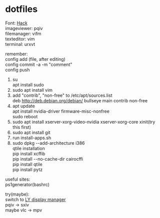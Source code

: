 # dotfiles
Font: <a href=https://github.com/source-foundry/Hack/releases/download/v3.003/Hack-v3.003-ttf.zip> Hack</a></br>
imageviewer: pqiv</br>
filemanager: vifm</br>
texteditor: vim</br>
terminal: urxvt</br>


remember:</br>
config add (file, after editing)</br>
config commit -a -m "comment"</br>
config push</br>

1. su</br>
   apt install sudo</br>
2. sudo apt install vim</br>
3. add "contrib", "non-free" to /etc/apt/sources.list</br>
   deb http://deb.debian.org/debian/ bullseye main contrib non-free</br>
4. apt update</br>
   apt install nvidia-driver firmware-misc-nonfree</br>
   sudo reboot</br>
5. sudo apt install xserver-xorg-video-nvidia xserver-xorg-core xinit(try this first)</br>
7. sudo apt install git</br>
8. run install-apps.sh</br>
9. sudo dpkg --add-architecture i386</br>
qtile installation</br>
pip install xcffib </br>
pip install --no-cache-dir cairocffi</br>
pip install qtile</br>
pip install pytz</br>

useful sites:</br>
ps1generator(bashrc)</br>

try(maybe):</br>
switch to <a href=https://github.com/fairyglade/ly>LY display manager</a></br>
pqiv -> sxiv</br>
maybe vlc -> mpv</br>

